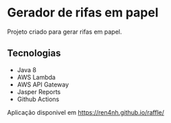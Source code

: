 # Gerador de rifas em papel

Projeto criado para gerar rifas em papel.

## Tecnologias

- Java 8
- AWS Lambda
- AWS API Gateway
- Jasper Reports
- Github Actions

Aplicação disponivel em https://ren4nh.github.io/raffle/
